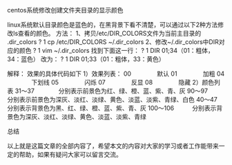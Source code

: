 centos系统修改创建文件夹目录的显示颜色

linux系统默认目录颜色是蓝色的，在黑背景下看不清楚，可以通过以下2种方法修改ls查看的颜色。
方法：
1、拷贝/etc/DIR_COLORS文件为当前主目录的 .dir_colors
?
1
cp /etc/DIR_COLORS ~/.dir_colors
2、修改~/.dir_colors中DIR对应的颜色
?
1
vim ~/.dir_colors
找到下面这一行：
?
1
DIR 01;34（01：粗体，34：蓝色）
改为：
?
1
DIR 01;33（01：粗体，33：黄色）

解释：
效果的具体代码如下
1）效果列表：
          00 　　　　默认
          01 　　　　加粗
          04 　　　　下划线
          05 　　　　闪烁
          07 　　　　反显
          08 　　　　隐藏
2）颜色列表
          31～37　　　　分别表示前景色为红、绿、橙、蓝、紫、青、灰
          90～97　　　　分别表示前景色为深灰、淡红、淡绿、黄色、淡蓝、淡紫、青绿、白色
          40～47　　　　分别表示背景色为黑、红、绿、橙、蓝、紫、青、灰
          100～106　　　分别表示背景色为深灰、淡红、淡绿、黄色、淡蓝、淡紫、青绿

总结

以上就是这篇文章的全部内容了，希望本文的内容对大家的学习或者工作能带来一定的帮助，如果有疑问大家可以留言交流。
